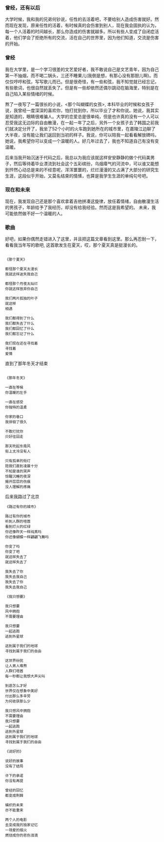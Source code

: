 ### 曾经，还有以后

大学时候，我和我的兄弟何钞说，任性的去活着吧，不要给别人造成伤害就好。然而现在发现，原来任性的活着，有时候真的会伤害到别人，现在我会固执的认为，每一个人活着的时间越长，那么你造成的伤害就越多。所以有些人变成了自闭症活着，他们学会了拒绝所有的交流，活在自己的世界里，因为他们知道，交流是伤害的开始。

### 曾经

我在大学里，是一个学习很差的文艺爱好者，我不敢说自己是文艺青年，因为自己第一不抽烟，而不喝二锅头，三还不睡果儿(我倒是想，有那心没有那胆儿啊)。而仅仅哼哼和弦，写写歌儿而已。但是很奇怪，有一些和弦，我不知觉就已经忘记，有些歌词，也很自然就丢失了。但是有一些却依然还偶尔跳动在脑海里，特别是在自己陷入某些情绪的时候。


熬了一夜写了一篇很长的小说，<那个叫蝴蝶的女孩>, 本科毕业的时候和女孩子说，我曾经一度深深的喜欢你，怕打扰到你，所以毕业了才和你说。她说，我其实是知道的，眼睛很难骗人。大学的恋爱总是很单纯，但是也许真的没有一个人可以忍受我这无边际的自由散漫，在一起一年了之后，另外一个女孩子去了韩国之前我们就决定分开了，我坐了52个小时的火车跑到她所在的城市里，在嘉陵江边聊了大半夜，没有能让我们返回到当初的样子。我说，你可以陪我一起看看解放碑吗，她说，我希望你可以变成一个温暖的人。好几年过去了，我也不知道自己有没有变温暖。

后来当我开始沉迷于代码之后，我总以为我应该就这样安安静静的做个代码美男子，然后等待着毕业漂流到社会这个五彩缤纷，乌烟瘴气的河流中，可以谁又能想到怦然心动总是来的不经意呢，浑浑噩噩的，烂烂漫漫的又占满了大部分的研究生生涯，这段似乎开始，又莫名结束的情愫，也算是我学生生涯的单纯句号吧。

### 现在和未来

现在，我发现自己还是那个喜欢拿着吉他拼凑这旋律，放任着情绪，自由散漫生活的男孩子，年龄给予了我经历，却没有给我经验。然而这是我希望的。 未来，我可能依然做不好一个温暖的人。

### 歌曲

好吧，如果你偶然走错进入了这里，并且把这篇文章看到这里。那么再忍耐一下，看看我当年写的歌吧, 这首歌发生在夏天，哎，那个夏天真是挺漫长的。

```

《那个夏天》

都怪那个夏天太漫长
我就这样迷失我自己

都怪那个月夜太灿烂
你就这样放弃你自己

我们两片孤独的叶子
就这样
相遇

我们都得到了什么
我们都失去了什么
我们都回忆了什么
我们都忘记了什么

我们现在还在寻找着
寻找着
爱情

```

直到了那年冬天才结束

```

《那年冬天》

一直在等候
你温暖的左手

一直在感受
你独特的温柔

你家的巷口
我徘徊了很久

不敢打扰你
只好往回走

那天吹起东南风
街上太冷没有人

只有孤单的街灯
陪我们直到凌晨十分
不知是谁的哭声
惊醒沉睡的夜深
揭开层层的伤痕
没人理解的疼痛

```

后来我路过了北京

```
《路过有你的城市》

路过有你的城市
听到人群的喧嚣
看到灯火的红绿
你还像昨天一样纯真吗
你还像蝴蝶一样翩翩飞舞吗

你变了吗
你变了吧
就这样失去了
就这样失去了

我失去了你
我失去我自己
我失去了你
我失去我自己

```

```
《我只想要》

我只想要
风中拥抱
不需要理由

我只想要
一起逃跑
逃到外星球

逃到属于我们的地球
寻找到属于我们的自由

这世界纷扰
让人男人难熬
人群们喧嚣
每一秒都让我想大声尖叫

到底怎么才好
世界仅在想象中美好
付出那么多辛劳
为何收获那么少

我只想风中拥抱
不需要理由
我只想要
一起逃跑
逃到外星球
逃到属于我们的地球
寻找到属于我们的自由
```

```
《说好的》

说好的故事
没有了结局

许下的承诺
你没有再提

曾经的回忆
都变成荆棘

编织的未来
亦不能重来

两个人的电影
去变成我的独家记忆
一场爱的烟火
燃烧成你的悲伤泪滴
```
